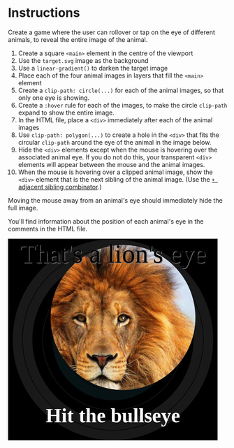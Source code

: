 # Instructions

Create a game where the user can rollover or tap on the eye of different animals, to reveal the entire image of the animal.

1. Create a square `<main>` element in the centre of the viewport
2. Use the `target.svg` image as the background
3. Use a `linear-gradient()` to darken the target image
4. Place each of the four animal images in layers that fill the `<main>` element
5. Create a `clip-path: circle(...)` for each of the animal images, so that only one eye is showing.
6. Create a `:hover` rule for each of the images, to make the circle `clip-path` expand to show the entire image.
7. In the HTML file, place a `<div>` immediately after each of the animal images
8. Use `clip-path: polygon(...)` to create a hole in the `<div>` that fits the circular `clip-path` around the eye of the animal in the image below.
9. Hide the `<div>` elements except when the mouse is hovering over the associated animal eye. If you do not do this, your transparent `<div>` elements will appear between the mouse and the animal images.
10. When the mouse is hovering over a clipped animal image, show the `<div>` element that is the next sibling of the animal image. (Use the [`+ ` adjacent sibling combinator](https://developer.mozilla.org/en-US/docs/Web/CSS/Adjacent_sibling_combinator).)

Moving the mouse away from an animal's eye should immediately hide the full image.

You'll find information about the position of each animal's eye in the comments in the HTML file.

![Bullseye](img/bullseye.jpg)
